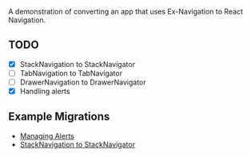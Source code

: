 A demonstration of converting an app that uses Ex-Navigation to React Navigation.

## TODO
- [x] StackNavigation to StackNavigator
- [ ] TabNavigation to TabNavigator
- [ ] DrawerNavigation to DrawerNavigator
- [x] Handling alerts

## Example Migrations
- [Managing Alerts](https://github.com/spencercarli/ex-navigation-to-react-navigation/compare/replace-alert)
- [StackNavigation to StackNavigator](https://github.com/spencercarli/ex-navigation-to-react-navigation/compare/StackNavigation-to-StackNavigator?expand=1)